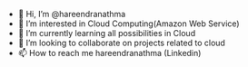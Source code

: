 - 👋 Hi, I’m @hareendranathma
- 👀 I’m interested in Cloud Computing(Amazon Web Service)
- 🌱 I’m currently learning all possibilities in Cloud
- 💞️ I’m looking to collaborate on projects related to cloud
- 📫 How to reach me hareendranathma (Linkedin)

<!---
hareendranathma/hareendranathma is a ✨ special ✨ repository because its `README.md` (this file) appears on your GitHub profile.
You can click the Preview link to take a look at your changes.
--->
